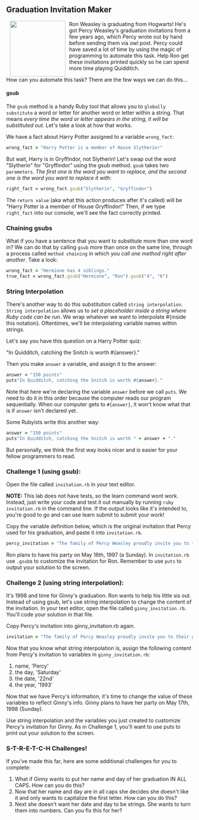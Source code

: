 

## Graduation Invitation Maker

<img src="https://s3.amazonaws.com/after-school-assets/weasley.jpg" width="150" align="left" hspace="10">
Ron Weasley is graduating from Hogwarts! He's got Percy Weasley's graduation invitations from a few years ago, which Percy wrote out by hand before sending them via owl post. Percy could have saved a lot of time by using the magic of programming to automate this task. Help Ron get these invitations printed quickly so he can spend more time playing Quidditch. 

How can you automate this task? There are the few ways we can do this...

#### gsub
The `gsub` method is a handy Ruby tool that allows you to `globally substitute` a word or letter for another word or letter within a string. That means *every time the word or letter appears in the string, it will be substituted out.* Let's take a look at how that works.

We have a fact about Harry Potter assigned to a variable `wrong_fact`:

```ruby
wrong_fact = "Harry Potter is a member of House Slytherin!"
```
But wait, Harry is in Gryffindor, not Slytherin! Let's swap out the word "Slytherin" for "Gryffindor" using the gsub method. `gsub` takes two `parameters`. *The first one is the word you want to replace, and the second one is the word you want to replace it with*:

```ruby
right_fact = wrong_fact.gsub("Slytherin", "Gryffindor")
```

The `return value` (aka what this action produces after it's called) will be "Harry Potter is a member of House Gryffindor!" Then, if we type `right_fact` into our console, we'll see the fact correctly printed.

### Chaining gsubs

What if you have a sentence that you want to substitute more than one word in? We can do that by calling `gsub` more than once on the same line, through a process called `method chaining` in which you *call one method right after another*. Take a look:

```ruby
wrong_fact = "Hermione has 4 siblings."
true_fact = wrong_fact.gsub("Hermione", "Ron").gsub("4", "6")

```
### String Interpolation

There's another way to do this substitution called `string interpolation`. `String interpolation` allows us to *set a placeholder inside a string where Ruby code can be run*. We wrap whatever we want to interpolate #{inside this notation}. Oftentimes, we'll be interpolating variable names within strings.

Let's say you have this question on a Harry Potter quiz:

"In Quidditch, catching the Snitch is worth #{answer}."

Then you make `answer` a variable, and assign it to the answer:

```ruby
answer = "150 points"
puts"In Quidditch, catching the Snitch is worth #{answer}."
```

Note that here we're declaring the variable `answer` before we call `puts`. We need to do it in this order because the computer reads our program sequentially. When our computer gets to `#{answer}`, it won't know what that is if `answer` isn't declared yet.

Some Rubyists write this another way:

```ruby
answer = "150 points"
puts"In Quidditch, catching the Snitch is worth " + answer + "."
```
But personally, we think the first way looks nicer and is easier for your fellow programmers to read.

### Challenge 1 (using gsub):
Open the file called `invitation.rb` in your text editor.

**NOTE:** This lab does not have tests, so the learn command wont work. Instead, just write your code and test it out manually by running `ruby invitation.rb` in the command line. If the output looks like it's intended to, you're good to go and can use learn submit to submit your work!

Copy the variable definition below, which is the original invitation that Percy used for his graduation, and paste it into `invitation.rb`. 

```ruby
percy_invitation = "The family of Percy Weasley proudly invite you to their graduation commencement on Saturday the 22nd of May 1993. Festivities will be held at The Burrow. See you then!"
```

Ron plans to have his party on May 18th, 1997 (a Sunday). In `invitation.rb` use `.gsub`s to customize the invitation for Ron. Remember to use `puts` to output your solution to the screen.

### Challenge 2 (using string interpolation):
It's 1998 and time for Ginny's graduation. Ron wants to help his little sis out. Instead of using gsub, let's use string interpolation to change the content of the invitation. In your text editor, open the file called `ginny_invitation.rb`. You'll code your solution in that file.

Copy Percy's invitation into ginny_invitation.rb again.

```ruby
invitation = "The family of Percy Weasley proudly invite you to their graduation commencement on Saturday the 22nd of May 1993. Festivities will be held at The Burrow. See you then!"
```

Now that you know what string interpolation is, assign the following content from Percy's invitation to variables in `ginny_invitation.rb`:

1. name, 'Percy'
2. the day, 'Saturday'
3. the date, '22nd'
4. the year, '1993' 

Now that we have Percy's information, it's time to change the value of these variables to reflect Ginny's info. Ginny plans to have her party on May 17th, 1998 (Sunday).

Use string interpolation and the variables you just created to customize Percy's invitation for Ginny. As in Challenge 1, you'll want to use puts to print out your solution to the screen.

### S-T-R-E-T-C-H Challenges!
If you've made this far, here are some additional challenges for you to complete:

1.  What if Ginny wants to put her name and day of her graduation IN ALL CAPS.  How can you do this?
2.  Now that her name and day are in all caps she decides she doesn't like it and only wants to capitalize the first letter.  How can you do this?
3.  Next she doesn't want her date and day to be strings.  She wants to turn them into numbers.  Can you fix this for her?
